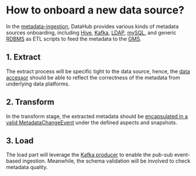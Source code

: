 # How to onboard a new data source?

In the [metadata-ingestion](https://github.com/linkedin/datahub/tree/master/metadata-ingestion), DataHub provides various kinds of metadata sources onboarding, including [Hive](https://github.com/linkedin/datahub/tree/master/metadata-ingestion/hive-etl), [Kafka](https://github.com/linkedin/datahub/tree/master/metadata-ingestion/kafka-etl), [LDAP](https://github.com/linkedin/datahub/tree/master/metadata-ingestion/ldap-etl), [mySQL](https://github.com/linkedin/datahub/tree/master/metadata-ingestion/mysql-etl), and generic [RDBMS](https://github.com/linkedin/datahub/tree/master/metadata-ingestion/rdbms-etl) as ETL scripts to feed the metadata to the [GMS](https://github.com/linkedin/datahub/blob/master/docs/what/gms.md).

## 1. Extract
The extract process will be specific tight to the data source, hence, the [data accessor](https://github.com/linkedin/datahub/blob/master/metadata-ingestion/ldap-etl/ldap_etl.py#L103) should be able to reflect the correctness of the metadata from underlying data platforms.

## 2. Transform
In the transform stage, the extracted metadata should be [encapsulated in a valid MetadataChangeEvent](https://github.com/linkedin/datahub/blob/master/metadata-ingestion/ldap-etl/ldap_etl.py#L56) under the defined aspects and snapshots. 

## 3. Load
The load part will leverage the [Kafka producer](https://github.com/linkedin/datahub/blob/master/metadata-ingestion/ldap-etl/ldap_etl.py#L80) to enable the pub-sub event-based ingestion. Meanwhile, the schema validation will be involved to check metadata quality.
